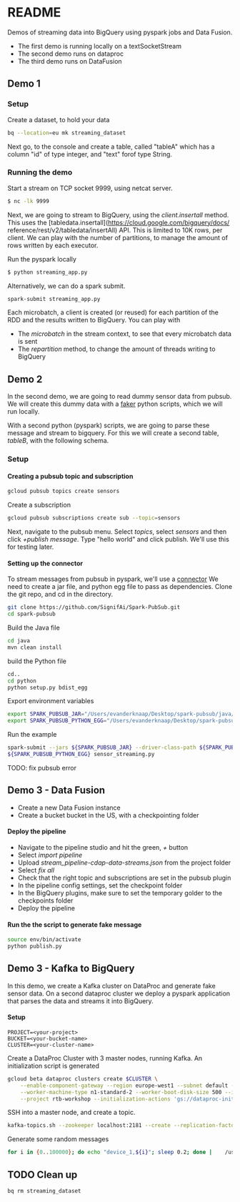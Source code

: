 # README 

Demos of streaming data into BigQuery using pyspark jobs and Data Fusion. 
- The first demo is running locally on a textSocketStream
- The second demo runs on dataproc
- The third demo runs on DataFusion

## Demo 1

### Setup 
Create a dataset, to hold your data
```bash
bq --location=eu mk streaming_dataset
```

Next go, to the console and create a table, called "tableA" which
has a column "id" of type integer, and "text" forof type String.

### Running the demo
Start a stream on TCP socket 9999, using netcat server.
```bash
$ nc -lk 9999
```

Next, we are going to stream to BigQuery, using the *client.insertall* method.
This uses the [tabledata.insertall](https://cloud.google.com/bigquery/docs/
reference/rest/v2/tabledata/insertAll) API. This is limited to 10K rows, per 
client. We can play with the number of partitions, to manage the amount
of rows written by each executor.

Run the pyspark locally 
```bash
$ python streaming_app.py
```

Alternatively, we can do a spark submit.
```bash
spark-submit streaming_app.py
```

Each microbatch, a client is created (or reused) for each partition of the RDD
and the results written to BigQuery. You can play with
- The *microbatch* in the stream context, to see that every microbatch data is sent
- The *repartition* method, to change the amount of threads writing to BigQuery

## Demo 2 

In the second demo, we are going to read dummy sensor data from pubsub.
We will create this dummy data with a [faker](https://github.com/joke2k/faker)
python scripts, which we will run locally. 

With a second python (pyspark) scripts, we are going to parse these message
and stream to bigquery. For this we will create a second table, *tableB*, 
with the following schema.

### Setup 

#### Creating a pubsub topic and subscription 
```bash
gcloud pubsub topics create sensors
```
Create a subscription
```bash
gcloud pubsub subscriptions create sub --topic=sensors
```
Next, navigate to the pubsub menu. Select *topics*, select *sensors* and then
click *+publish message*. Type "hello world" and click publish. We'll use this
for testing later. 

#### Setting up the connector
To stream messages from pubsub in pyspark, we'll use a [connector](https://github.com/SignifAi/Spark-PubSub) 
We need to create a jar file, and python egg file to pass as dependencies. Clone the git repo, and cd in the directory. 

```bash
git clone https://github.com/SignifAi/Spark-PubSub.git
cd spark-pubsub
```
 Build the Java file

 ```bash
 cd java
 mvn clean install
 ```

 build the Python file
 ```bash
 cd..
 cd python
 python setup.py bdist_egg
 ```

 Export environment variables
 ```bash
 export SPARK_PUBSUB_JAR="/Users/evanderknaap/Desktop/spark-pubsub/java/target/spark_pubsub-1.1-SNAPSHOT.jar"
 export SPARK_PUBSUB_PYTHON_EGG="/Users/evanderknaap/Desktop/spark-pubsub/python/dist/spark_pubsub-1.0.0-py2.7.egg"
 ```

Run the example
 ```bash
spark-submit --jars ${SPARK_PUBSUB_JAR} --driver-class-path ${SPARK_PUBSUB_JAR} --py-files \
${SPARK_PUBSUB_PYTHON_EGG} sensor_streaming.py
 ```
TODO: fix pubsub error

## Demo 3 -  Data Fusion

- Create a new Data Fusion instance
- Create a bucket bucket in the US, with a checkpointing folder

#### Deploy the pipeline
- Navigate to the pipeline studio and hit the green, *+* button
- Select *import pipeline*
- Upload *stream_pipeline-cdap-data-streams.json* from the project folder
- Select *fix all*
- Check that the right topic and subscriptions are set in the pubsub plugin 
- In the pipeline config settings, set the checkpoint folder
- In the BigQuery plugins, make sure to set the temporary golder to the checkpoints folder
- Deploy the pipeline 

#### Run the the script to generate fake message 

``` bash
source env/bin/activate
python publish.py 
```

## Demo 3 - Kafka to BigQuery 

In this demo, we create a Kafka cluster on DataProc and generate fake sensor data. 
On a second dataproc cluster we deploy a pyspark application that parses the data and streams it into BigQuery.

#### Setup 
```
PROJECT=<your-project>
BUCKET=<your-bucket-name>
CLUSTER=<your-cluster-name>
```

Create a DataProc Cluster with 3 master nodes, running Kafka. An initialization script is generated
```bash
gcloud beta dataproc clusters create $CLUSTER \
    --enable-component-gateway --region europe-west1 --subnet default --zone "" --num-masters 3 \ --master-machine-type n1-standard-2 --master-boot-disk-size 500 --num-workers 2 \
    --worker-machine-type n1-standard-2 --worker-boot-disk-size 500 --image-version 1.4-debian9 \ --optional-components ANACONDA,JUPYTER --scopes 'https://www.googleapis.com/auth/cloud-platform' \
    --project rtb-workshop --initialization-actions 'gs://dataproc-initialization-actions/kafka/kafka.sh'
```

SSH into a master node, and create a topic. 
```bash
kafka-topics.sh --zookeeper localhost:2181 --create --replication-factor 1 --partitions 1 --topic test 
```

Generate some random messages
```bash
for i in {0..100000}; do echo "device_1,${i}"; sleep 0.2; done |    /usr/lib/kafka/bin/kafka-console-producer.sh --broker-list mi-dev-kafka-w-0:9092 --topic test
```

## TODO Clean up 

```bash
bq rm streaming_dataset
```